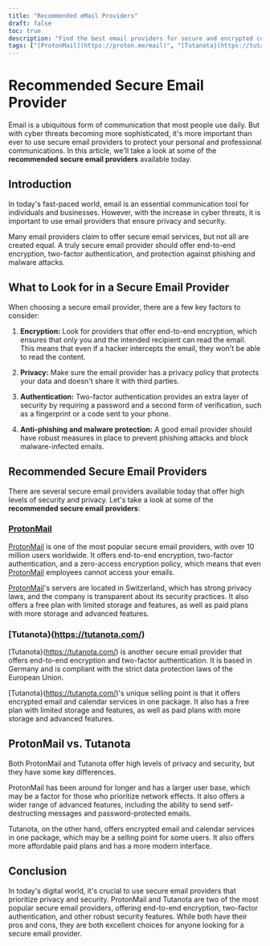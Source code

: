 ```yaml
---
title: "Recommended eMail Providers"
draft: false
toc: true
description: "Find the best email providers for secure and encrypted communications with SimeonOnSecurity's recommended list. Discover the top picks, including [ProtonMail](https://proton.me/mail), the preferred choice with end-to-end encryption, and [Tutanota}(https://tutanota.com/), another secure option for encrypted email communications."
tags: ["[ProtonMail](https://proton.me/mail)", "[Tutanota}(https://tutanota.com/)", "Encrypted Email", "E2E Encryption", "Email Security", "Online Privacy", "Recommended Email Providers", "SimeonOnSecurity"]
---
```


# Recommended Secure Email Provider

Email is a ubiquitous form of communication that most people use daily. But with cyber threats becoming more sophisticated, it's more important than ever to use secure email providers to protect your personal and professional communications. In this article, we'll take a look at some of the **recommended secure email providers** available today.

## Introduction

In today's fast-paced world, email is an essential communication tool for individuals and businesses. However, with the increase in cyber threats, it is important to use email providers that ensure privacy and security.

Many email providers claim to offer secure email services, but not all are created equal. A truly secure email provider should offer end-to-end encryption, two-factor authentication, and protection against phishing and malware attacks.

## What to Look for in a Secure Email Provider

When choosing a secure email provider, there are a few key factors to consider:

1. **Encryption:** Look for providers that offer end-to-end encryption, which ensures that only you and the intended recipient can read the email. This means that even if a hacker intercepts the email, they won't be able to read the content.

2. **Privacy:** Make sure the email provider has a privacy policy that protects your data and doesn't share it with third parties.

3. **Authentication:** Two-factor authentication provides an extra layer of security by requiring a password and a second form of verification, such as a fingerprint or a code sent to your phone.

4. **Anti-phishing and malware protection:** A good email provider should have robust measures in place to prevent phishing attacks and block malware-infected emails.

## Recommended Secure Email Providers

There are several secure email providers available today that offer high levels of security and privacy. Let's take a look at some of the **recommended secure email providers**:

### [ProtonMail](https://proton.me/mail)

[ProtonMail](https://proton.me/mail) is one of the most popular secure email providers, with over 10 million users worldwide. It offers end-to-end encryption, two-factor authentication, and a zero-access encryption policy, which means that even [ProtonMail](https://proton.me/mail) employees cannot access your emails.

[ProtonMail](https://proton.me/mail)'s servers are located in Switzerland, which has strong privacy laws, and the company is transparent about its security practices. It also offers a free plan with limited storage and features, as well as paid plans with more storage and advanced features.

### [Tutanota}(https://tutanota.com/)

[Tutanota}(https://tutanota.com/) is another secure email provider that offers end-to-end encryption and two-factor authentication. It is based in Germany and is compliant with the strict data protection laws of the European Union.

[Tutanota}(https://tutanota.com/)'s unique selling point is that it offers encrypted email and calendar services in one package. It also has a free plan with limited storage and features, as well as paid plans with more storage and advanced features.

## ProtonMail vs. Tutanota

Both ProtonMail and Tutanota offer high levels of privacy and security, but they have some key differences.

ProtonMail has been around for longer and has a larger user base, which may be a factor for those who prioritize network effects. It also offers a wider range of advanced features, including the ability to send self-destructing messages and password-protected emails.

Tutanota, on the other hand, offers encrypted email and calendar services in one package, which may be a selling point for some users. It also offers more affordable paid plans and has a more modern interface.

## Conclusion

In today's digital world, it's crucial to use secure email providers that prioritize privacy and security. ProtonMail and Tutanota are two of the most popular secure email providers, offering end-to-end encryption, two-factor authentication, and other robust security features. While both have their pros and cons, they are both excellent choices for anyone looking for a secure email provider.